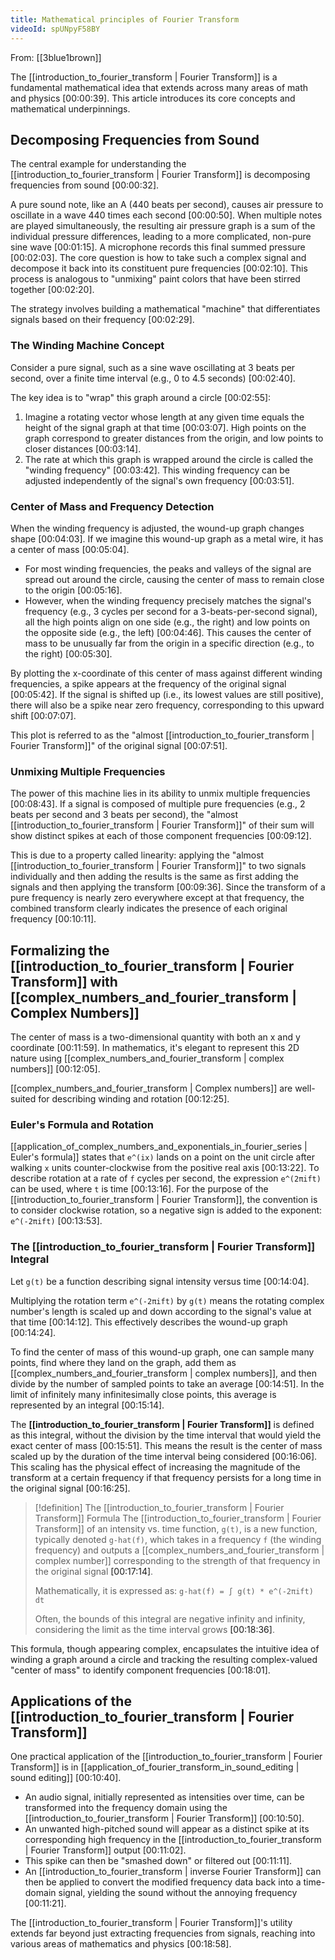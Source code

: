 ```yaml
---
title: Mathematical principles of Fourier Transform
videoId: spUNpyF58BY
---
```


From: [[3blue1brown]] <br/> 

The [[introduction_to_fourier_transform | Fourier Transform]] is a fundamental mathematical idea that extends across many areas of math and physics <a class="yt-timestamp" data-t="00:00:39">[00:00:39]</a>. This article introduces its core concepts and mathematical underpinnings.

## Decomposing Frequencies from Sound

The central example for understanding the [[introduction_to_fourier_transform | Fourier Transform]] is decomposing frequencies from sound <a class="yt-timestamp" data-t="00:00:32">[00:00:32]</a>.

A pure sound note, like an A (440 beats per second), causes air pressure to oscillate in a wave 440 times each second <a class="yt-timestamp" data-t="00:00:50">[00:00:50]</a>. When multiple notes are played simultaneously, the resulting air pressure graph is a sum of the individual pressure differences, leading to a more complicated, non-pure sine wave <a class="yt-timestamp" data-t="00:01:15">[00:01:15]</a>. A microphone records this final summed pressure <a class="yt-timestamp" data-t="00:02:03">[00:02:03]</a>. The core question is how to take such a complex signal and decompose it back into its constituent pure frequencies <a class="yt-timestamp" data-t="00:02:10">[00:02:10]</a>. This process is analogous to "unmixing" paint colors that have been stirred together <a class="yt-timestamp" data-t="00:02:20">[00:02:20]</a>.

The strategy involves building a mathematical "machine" that differentiates signals based on their frequency <a class="yt-timestamp" data-t="00:02:29">[00:02:29]</a>.

### The Winding Machine Concept

Consider a pure signal, such as a sine wave oscillating at 3 beats per second, over a finite time interval (e.g., 0 to 4.5 seconds) <a class="yt-timestamp" data-t="00:02:40">[00:02:40]</a>.

The key idea is to "wrap" this graph around a circle <a class="yt-timestamp" data-t="00:02:55">[00:02:55]</a>:
1.  Imagine a rotating vector whose length at any given time equals the height of the signal graph at that time <a class="yt-timestamp" data-t="00:03:07">[00:03:07]</a>. High points on the graph correspond to greater distances from the origin, and low points to closer distances <a class="yt-timestamp" data-t="00:03:14">[00:03:14]</a>.
2.  The rate at which this graph is wrapped around the circle is called the "winding frequency" <a class="yt-timestamp" data-t="00:03:42">[00:03:42]</a>. This winding frequency can be adjusted independently of the signal's own frequency <a class="yt-timestamp" data-t="00:03:51">[00:03:51]</a>.

### Center of Mass and Frequency Detection

When the winding frequency is adjusted, the wound-up graph changes shape <a class="yt-timestamp" data-t="00:04:03">[00:04:03]</a>. If we imagine this wound-up graph as a metal wire, it has a center of mass <a class="yt-timestamp" data-t="00:05:04">[00:05:04]</a>.

*   For most winding frequencies, the peaks and valleys of the signal are spread out around the circle, causing the center of mass to remain close to the origin <a class="yt-timestamp" data-t="00:05:16">[00:05:16]</a>.
*   However, when the winding frequency precisely matches the signal's frequency (e.g., 3 cycles per second for a 3-beats-per-second signal), all the high points align on one side (e.g., the right) and low points on the opposite side (e.g., the left) <a class="yt-timestamp" data-t="00:04:46">[00:04:46]</a>. This causes the center of mass to be unusually far from the origin in a specific direction (e.g., to the right) <a class="yt-timestamp" data-t="00:05:30">[00:05:30]</a>.

By plotting the x-coordinate of this center of mass against different winding frequencies, a spike appears at the frequency of the original signal <a class="yt-timestamp" data-t="00:05:42">[00:05:42]</a>. If the signal is shifted up (i.e., its lowest values are still positive), there will also be a spike near zero frequency, corresponding to this upward shift <a class="yt-timestamp" data-t="00:07:07">[00:07:07]</a>.

This plot is referred to as the "almost [[introduction_to_fourier_transform | Fourier Transform]]" of the original signal <a class="yt-timestamp" data-t="00:07:51">[00:07:51]</a>.

### Unmixing Multiple Frequencies

The power of this machine lies in its ability to unmix multiple frequencies <a class="yt-timestamp" data-t="00:08:43">[00:08:43]</a>. If a signal is composed of multiple pure frequencies (e.g., 2 beats per second and 3 beats per second), the "almost [[introduction_to_fourier_transform | Fourier Transform]]" of their sum will show distinct spikes at each of those component frequencies <a class="yt-timestamp" data-t="00:09:12">[00:09:12]</a>.

This is due to a property called linearity: applying the "almost [[introduction_to_fourier_transform | Fourier Transform]]" to two signals individually and then adding the results is the same as first adding the signals and then applying the transform <a class="yt-timestamp" data-t="00:09:36">[00:09:36]</a>. Since the transform of a pure frequency is nearly zero everywhere except at that frequency, the combined transform clearly indicates the presence of each original frequency <a class="yt-timestamp" data-t="00:10:11">[00:10:11]</a>.

## Formalizing the [[introduction_to_fourier_transform | Fourier Transform]] with [[complex_numbers_and_fourier_transform | Complex Numbers]]

The center of mass is a two-dimensional quantity with both an x and y coordinate <a class="yt-timestamp" data-t="00:11:59">[00:11:59]</a>. In mathematics, it's elegant to represent this 2D nature using [[complex_numbers_and_fourier_transform | complex numbers]] <a class="yt-timestamp" data-t="00:12:05">[00:12:05]</a>.

[[complex_numbers_and_fourier_transform | Complex numbers]] are well-suited for describing winding and rotation <a class="yt-timestamp" data-t="00:12:25">[00:12:25]</a>.

### Euler's Formula and Rotation

[[application_of_complex_numbers_and_exponentials_in_fourier_series | Euler's formula]] states that `e^(ix)` lands on a point on the unit circle after walking `x` units counter-clockwise from the positive real axis <a class="yt-timestamp" data-t="00:13:22">[00:13:22]</a>. To describe rotation at a rate of `f` cycles per second, the expression `e^(2πift)` can be used, where `t` is time <a class="yt-timestamp" data-t="00:13:16">[00:13:16]</a>. For the purpose of the [[introduction_to_fourier_transform | Fourier Transform]], the convention is to consider clockwise rotation, so a negative sign is added to the exponent: `e^(-2πift)` <a class="yt-timestamp" data-t="00:13:53">[00:13:53]</a>.

### The [[introduction_to_fourier_transform | Fourier Transform]] Integral

Let `g(t)` be a function describing signal intensity versus time <a class="yt-timestamp" data-t="00:14:04">[00:14:04]</a>.

Multiplying the rotation term `e^(-2πift)` by `g(t)` means the rotating complex number's length is scaled up and down according to the signal's value at that time <a class="yt-timestamp" data-t="00:14:12">[00:14:12]</a>. This effectively describes the wound-up graph <a class="yt-timestamp" data-t="00:14:24">[00:14:24]</a>.

To find the center of mass of this wound-up graph, one can sample many points, find where they land on the graph, add them as [[complex_numbers_and_fourier_transform | complex numbers]], and then divide by the number of sampled points to take an average <a class="yt-timestamp" data-t="00:14:51">[00:14:51]</a>. In the limit of infinitely many infinitesimally close points, this average is represented by an integral <a class="yt-timestamp" data-t="00:15:14">[00:15:14]</a>.

The **[[introduction_to_fourier_transform | Fourier Transform]]** is defined as this integral, without the division by the time interval that would yield the exact center of mass <a class="yt-timestamp" data-t="00:15:51">[00:15:51]</a>. This means the result is the center of mass scaled up by the duration of the time interval being considered <a class="yt-timestamp" data-t="00:16:06">[00:16:06]</a>. This scaling has the physical effect of increasing the magnitude of the transform at a certain frequency if that frequency persists for a long time in the original signal <a class="yt-timestamp" data-t="00:16:25">[00:16:25]</a>.

> [!definition] The [[introduction_to_fourier_transform | Fourier Transform]] Formula
> The [[introduction_to_fourier_transform | Fourier Transform]] of an intensity vs. time function, `g(t)`, is a new function, typically denoted `g-hat(f)`, which takes in a frequency `f` (the winding frequency) and outputs a [[complex_numbers_and_fourier_transform | complex number]] corresponding to the strength of that frequency in the original signal <a class="yt-timestamp" data-t="00:17:14">[00:17:14]</a>.
>
> Mathematically, it is expressed as:
> `g-hat(f) = ∫ g(t) * e^(-2πift) dt`
>
> Often, the bounds of this integral are negative infinity and infinity, considering the limit as the time interval grows <a class="yt-timestamp" data-t="00:18:36">[00:18:36]</a>.

This formula, though appearing complex, encapsulates the intuitive idea of winding a graph around a circle and tracking the resulting complex-valued "center of mass" to identify component frequencies <a class="yt-timestamp" data-t="00:18:01">[00:18:01]</a>.

## Applications of the [[introduction_to_fourier_transform | Fourier Transform]]

One practical application of the [[introduction_to_fourier_transform | Fourier Transform]] is in [[application_of_fourier_transform_in_sound_editing | sound editing]] <a class="yt-timestamp" data-t="00:10:40">[00:10:40]</a>.
*   An audio signal, initially represented as intensities over time, can be transformed into the frequency domain using the [[introduction_to_fourier_transform | Fourier Transform]] <a class="yt-timestamp" data-t="00:10:50">[00:10:50]</a>.
*   An unwanted high-pitched sound will appear as a distinct spike at its corresponding high frequency in the [[introduction_to_fourier_transform | Fourier Transform]] output <a class="yt-timestamp" data-t="00:11:02">[00:11:02]</a>.
*   This spike can then be "smashed down" or filtered out <a class="yt-timestamp" data-t="00:11:11">[00:11:11]</a>.
*   An [[introduction_to_fourier_transform | inverse Fourier Transform]] can then be applied to convert the modified frequency data back into a time-domain signal, yielding the sound without the annoying frequency <a class="yt-timestamp" data-t="00:11:21">[00:11:21]</a>.

The [[introduction_to_fourier_transform | Fourier Transform]]'s utility extends far beyond just extracting frequencies from signals, reaching into various areas of mathematics and physics <a class="yt-timestamp" data-t="00:18:58">[00:18:58]</a>.